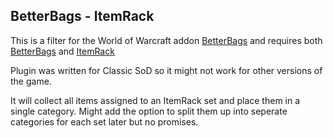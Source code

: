 ## BetterBags - ItemRack
This is a filter for the World of Warcraft addon [BetterBags](https://github.com/Cidan/BetterBags) and requires both [BetterBags](https://github.com/Cidan/BetterBags) and [ItemRack](https://github.com/Rottenbeer/ItemRack)

Plugin was written for Classic SoD so it might not work for other versions of the game.

It will collect all items assigned to an ItemRack set and place them in a single category. Might add the option to split them up into seperate categories for each set later but no promises.